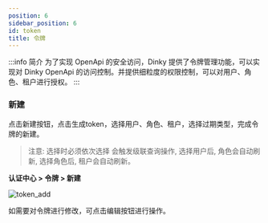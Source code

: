 ```yaml
---
position: 6
sidebar_position: 6
id: token
title: 令牌
---
```


:::info 简介
为了实现 OpenApi 的安全访问，Dinky 提供了令牌管理功能，可以实现对 Dinky OpenApi 的访问控制。并提供细粒度的权限控制，可以对用户、角色、租户进行授权。
:::

### 新建
点击新建按钮，点击生成token，选择用户、角色、租户，选择过期类型，完成令牌的新建。

> 注意: 选择时必须依次选择 会触发级联查询操作, 选择用户后, 角色会自动刷新, 选择角色后, 租户会自动刷新。

**认证中心 > 令牌 > 新建**

![token_add](http://pic.dinky.org.cn/dinky/docs/test/token_add.png)

如需要对令牌进行修改，可点击编辑按钮进行操作。

